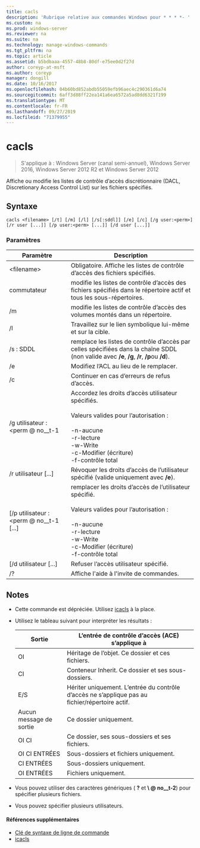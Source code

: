 ```yaml
---
title: cacls
description: 'Rubrique relative aux commandes Windows pour * * * *- '
ms.custom: na
ms.prod: windows-server
ms.reviewer: na
ms.suite: na
ms.technology: manage-windows-commands
ms.tgt_pltfrm: na
ms.topic: article
ms.assetid: b5bdbaaa-4557-48b8-80df-e75ee0d2f27d
author: coreyp-at-msft
ms.author: coreyp
manager: dongill
ms.date: 10/16/2017
ms.openlocfilehash: 04b60bd852abdb55059efb96aec4c290361d6a74
ms.sourcegitcommit: 6aff3d88ff22ea141a6ea6572a5ad8dd6321f199
ms.translationtype: MT
ms.contentlocale: fr-FR
ms.lasthandoff: 09/27/2019
ms.locfileid: "71379955"
---
```

# <a name="cacls"></a>cacls

>S'applique à : Windows Server (canal semi-annuel), Windows Server 2016, Windows Server 2012 R2 et Windows Server 2012

Affiche ou modifie les listes de contrôle d’accès discrétionnaire (DACL, Discretionary Access Control List) sur les fichiers spécifiés.  
## <a name="syntax"></a>Syntaxe  
```  
cacls <filename> [/t] [/m] [/l] [/s[:sddl]] [/e] [/c] [/g user:<perm>] [/r user [...]] [/p user:<perm> [...]] [/d user [...]]  
```  
### <a name="parameters"></a>Paramètres  

|        Paramètre        |                                                                                            Description                                                                                             |
|-------------------------|----------------------------------------------------------------------------------------------------------------------------------------------------------------------------------------------------|
|      \<filename\>       |                                                                            Obligatoire. Affiche les listes de contrôle d’accès des fichiers spécifiés.                                                                             |
|           commutateur            |                                                          modifie les listes de contrôle d’accès des fichiers spécifiés dans le répertoire actif et tous les sous-répertoires.                                                          |
|           /m            |                                                                          modifie les listes de contrôle d’accès des volumes montés dans un répertoire.                                                                           |
|           /l            |                                                                        Travaillez sur le lien symbolique lui-même et sur la cible.                                                                         |
|         /s : SDDL         |                                       remplace les listes de contrôle d’accès par celles spécifiées dans la chaîne SDDL (non valide avec **/e**, **/g**, **/r**, **/p**ou **/d**).                                        |
|           /e            |                                                                                 Modifiez l’ACL au lieu de le remplacer.                                                                                  |
|           /c            |                                                                                 Continuer en cas d’erreurs de refus d’accès.                                                                                  |
|    /g utilisateur : \<perm @ no__t-1     |   Accordez les droits d’accès utilisateur spécifiés.<br /><br />Valeurs valides pour l’autorisation :<br /><br />-n-aucune<br />-r-lecture<br />-w-Write<br />-c-Modifier (écriture)<br />-f-contrôle total   |
|      /r utilisateur [...]      |                                                                  Révoquer les droits d’accès de l’utilisateur spécifié (valide uniquement avec **/e**).                                                                   |
| [/p utilisateur : \<perm @ no__t-1 [...] | remplacer les droits d’accès de l’utilisateur spécifié.<br /><br />Valeurs valides pour l’autorisation :<br /><br />-n-aucune<br />-r-lecture<br />-w-Write<br />-c-Modifier (écriture)<br />-f-contrôle total |
|     [/d utilisateur [...]      |                                                                                    Refuser l’accès utilisateur spécifié.                                                                                     |
|           /?            |                                                                                Affiche l'aide à l'invite de commandes.                                                                                |

## <a name="remarks"></a>Notes  
- Cette commande est dépréciée. Utilisez [icacls](icacls.md) à la place.  
- Utilisez le tableau suivant pour interpréter les résultats :  


  |      Sortie       |                L’entrée de contrôle d’accès (ACE) s’applique à                |
  |-------------------|---------------------------------------------------------------------|
  |        OI         |               Héritage de l’objet. Ce dossier et ces fichiers.                |
  |        CI         |           Conteneur Inherit. Ce dossier et ses sous-dossiers.            |
  |        E/S         | Hériter uniquement. L’entrée du contrôle d’accès ne s’applique pas au fichier/répertoire actif. |
  | Aucun message de sortie |                          Ce dossier uniquement.                          |
  |     OI CI      |                 Ce dossier, ses sous-dossiers et ses fichiers.                 |
  |   OI CI ENTRÉES    |                     Sous-dossiers et fichiers uniquement.                      |
  |     CI ENTRÉES      |                          Sous-dossiers uniquement.                           |
  |     OI ENTRÉES      |                             Fichiers uniquement.                             |


- Vous pouvez utiliser des caractères génériques ( **?** et **\\ @ no__t-2**) pour spécifier plusieurs fichiers.  
- Vous pouvez spécifier plusieurs utilisateurs.  

#### <a name="additional-references"></a>Références supplémentaires  
-   [Clé de syntaxe de ligne de commande](command-line-syntax-key.md)   
-   [icacls](icacls.md)  
